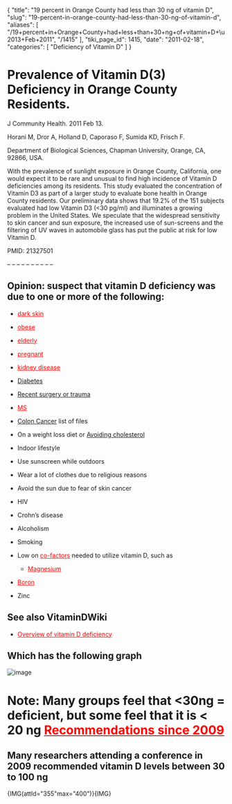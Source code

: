 {
  "title": "19 percent in Orange County had less than 30 ng of vitamin D",
  "slug": "19-percent-in-orange-county-had-less-than-30-ng-of-vitamin-d",
  "aliases": [
    "/19+percent+in+Orange+County+had+less+than+30+ng+of+vitamin+D+\u2013+Feb+2011",
    "/1415"
  ],
  "tiki_page_id": 1415,
  "date": "2011-02-18",
  "categories": [
    "Deficiency of Vitamin D"
  ]
}


# Prevalence of Vitamin D(3) Deficiency in Orange County Residents.

J Community Health. 2011 Feb 13.

Horani M, Dror A, Holland D, Caporaso F, Sumida KD, Frisch F.

Department of Biological Sciences, Chapman University, Orange, CA, 92866, USA.

With the prevalence of sunlight exposure in Orange County, California, one would expect it to be rare and unusual to find high incidence of Vitamin D deficiencies among its residents. This study evaluated the concentration of Vitamin D3 as part of a larger study to evaluate bone health in Orange County residents. Our preliminary data shows that 19.2% of the 151 subjects evaluated had low Vitamin D3 (<30 pg/ml) and illuminates a growing problem in the United States. We speculate that the widespread sensitivity to skin cancer and sun exposure, the increased use of sun-screens and the filtering of UV waves in automobile glass has put the public at risk for low Vitamin D.

PMID: 21327501

– – – – – – – – – – 

## Opinion: suspect that vitamin D deficiency was due to one or more of the following:

* <a href="/posts/dark-skin" style="color: red; text-decoration: underline;" title="This link has an unknown page_id: 1064">dark skin</a>

* <a href="/posts/obese" style="color: red; text-decoration: underline;" title="This link has an unknown page_id: 710">obese</a>

* <a href="/posts/elderly" style="color: red; text-decoration: underline;" title="This link has an unknown page_id: 28">elderly</a>

* <a href="/posts/pregnant" style="color: red; text-decoration: underline;" title="This link has an unknown page_id: 816">pregnant</a>

* <a href="/posts/kidney-disease" style="color: red; text-decoration: underline;" title="This link has an unknown page_id: 813">kidney disease</a>

* [Diabetes](/categories/diabetes)

* [Recent surgery or trauma](https://www.VitaminDWiki.com/tiki-browse_categories.php?parentId=64&sort_mode=created_desc)

* <a href="/posts/ms" style="color: red; text-decoration: underline;" title="This link has an unknown page_id: 691">MS</a>

* [Colon Cancer](https://www.VitaminDWiki.com/tiki-browse_categories.php?parentId=41&sort_mode=created_desc) list of files

* On a weight loss diet or [Avoiding cholesterol](https://www.VitaminDWiki.com/tiki-browse_categories.php?parentId=71&sort_mode=created_desc)

* Indoor lifestyle

* Use sunscreen while outdoors

* Wear a lot of clothes due to religious reasons

* Avoid the sun due to fear of skin cancer

* HIV

* Crohn’s disease

* Alcoholism

* Smoking

* Low on <a href="/posts/co-factors" style="color: red; text-decoration: underline;" title="This link has an unknown page_id: 1270">co-factors</a> needed to utilize vitamin D, such as

   * <a href="/posts/magnesium" style="color: red; text-decoration: underline;" title="This link has an unknown page_id: 1125">Magnesium</a>

* <a href="/posts/boron" style="color: red; text-decoration: underline;" title="This link has an unknown page_id: 1084">Boron</a>

* Zinc

## See also VitaminDWiki

* <a href="/posts/overview-of-vitamin-d-deficiency" style="color: red; text-decoration: underline;" title="This link has an unknown page_id: 889">Overview of vitamin D deficiency</a>

## Which has the following graph

<img src="/attachments/d3.mock.jpg" alt="image">

# Note: Many groups feel that <30ng = deficient, but some feel that it is < 20 ng <a href="/posts/recommendations-since-2009" style="color: red; text-decoration: underline;" title="This link has an unknown page_id: 1293">Recommendations since 2009</a>

## Many researchers attending a conference in 2009 recommended vitamin D levels between 30 to 100 ng

{IMG(attId="355"max="400")}{IMG}

